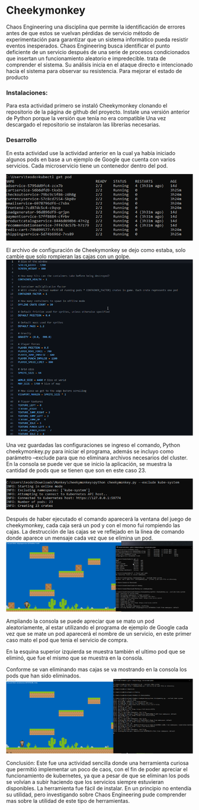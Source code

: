 # Cheekymonkey
Chaos Engineering una disciplina que permite la identificación de errores antes de que estos se vuelvan pérdidas de servicio
método de experimentación para garantizar que un sistema informático pueda resistir eventos inesperados. Chaos Engineering busca identificar el punto deficiente de un servicio después de una serie de procesos condicionados que insertan un funcionamiento aleatorio e impredecible. trata de comprender el sistema. Su análisis inicia en el ataque directo e intencionado hacia el sistema para observar su resistencia. Para mejorar el estado de producto
### Instalaciones:
Para esta actividad primero se instaló Cheekymonkey clonando el repositorio de la página de github del proyecto.
Instale una versión anterior de Python porque la versión que tenía no era compatible 
Una vez descargado el repositorio se instalaron las librerías necesarias.

### Desarrollo
En esta actividad use la actividad anterior en la cual ya había iniciado algunos pods en base a un ejemplo de Google que cuenta con varios servicios. Cada microservicio tiene un contenedor dentro del pod.
 
![alt text](https://github.com/TheoBM5/ComputacionTolerante/blob/main/CheekyMonkey/src/cmd_gsOeEfHYAt.png?raw=true)

El archivo de configuración de Cheekymonkey se dejo como estaba, solo cambie que solo rompieran las cajas con un golpe.
![alt text](https://github.com/TheoBM5/ComputacionTolerante/blob/main/CheekyMonkey/src/Code_KOKWLZKwij.png?raw=true)

Una vez guardadas las configuraciones se ingreso el comando, Python cheekymonkey.py para iniciar el programa, además se incluyo como parámetro –exclude para que no eliminara archivos necesarios del cluster.
En la consola se puede ver que se inicio la aplicación, se muestra la cantidad de pods que se tienen que son en este caso 23. 

![alt text](https://github.com/TheoBM5/ComputacionTolerante/blob/main/CheekyMonkey/src/cmd_XuQlLScXFA.png?raw=true)

Después de haber ejecutado el comando aparecerá la ventana del juego de cheekymonkey, cada caja será un pod y con el mono fui rompiendo las cajas. La destrucción de las cajas se ve reflejado en la línea de comando donde aparece un mensaje cada vez que se elimina un pod. 
![alt text](https://github.com/TheoBM5/ComputacionTolerante/blob/main/CheekyMonkey/src/explorer_2Ly4dOCQOp.png?raw=true)

Ampliando la consola se puede apreciar que se mato un pod aleatoriamente, al estar utilizando el programa de ejemplo de Google cada vez que se mate un pod aparecerá el nombre de un servicio, en este primer caso mato el pod que tenia el servicio de compra. 
 
En la esquina superior izquierda se muestra también el ultimo pod que se eliminó, que fue el mismo que se muestra en la consola. 
 
Conforme se van eliminando mas cajas se va mostrando en la consola los pods que han sido eliminados. 
![alt text](https://github.com/TheoBM5/ComputacionTolerante/blob/main/CheekyMonkey/src/explorer_4E2UNmpWn2.png?raw=true)
 


Conclusión: Este fue una actividad sencilla donde una herramienta curiosa que permitió implementar un poco de caos, con el fin de poder apreciar el funcionamiento de kubernetes, ya que a pesar de que se eliminan los pods se volvían a subir haciendo que los servicios siempre estuvieran disponibles. La herramienta fue fácil de instalar. En un principio no entendía su utilidad, pero investigando sobre Chaos Engineering pude comprender mas sobre la utilidad de este tipo de herramientas. 

